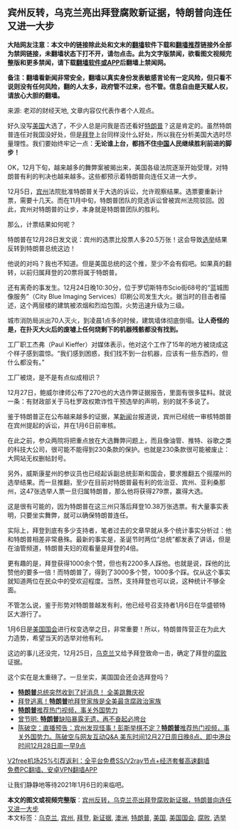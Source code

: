  <h2>宾州反转，乌克兰亮出拜登腐败新证据，特朗普向连任又进一大步</h2> <p class="notice"><b>大陆网友注意：本文中的链接除此处和文末的<a href="https://github.com/bannedbook/fanqiang" >翻墙</a>软件下载和<a href="https://github.com/killgcd/justmysocks/blob/master/README.md">翻墙推荐</a>链接外全部为禁网链接，未翻墙状态下打不开，请勿点击。此为文字版禁闻，欲看图文视频完整版和更多禁闻，请下载<a href="https://github.com/bannedbook/fanqiang">翻墙软件或APP</a>后翻墙上禁闻网。</p><p>备注：翻墙看新闻非常安全，翻墙以真实身份发表敏感言论有一定风险，但只看不说则没有任何风险，翻的人太多，政府管不过来，也不管。信息自由是天赋人权，请放心大胆的翻墙。</b></p>  <div class="entry"> <p></p> <p></p> <p>来源: 老邓的财经天地, 文章内容仅代表作者个人观点。</p> <p>好久没写<a href="https://www.bannedbook.org/bnews/tag/%e7%be%8e%e5%9b%bd/" class="st_tag internal_tag" rel="tag" title="标签 美国 下的日志">美国</a>大选了，不少人总是问我是否还看好<a href="https://www.bannedbook.org/bnews/tag/%e7%89%b9%e6%9c%97%e6%99%ae/" class="st_tag internal_tag" rel="tag" title="标签 特朗普 下的日志">特朗普</a>？这是肯定的。虽然特朗普连任对我国没好处，但是<a href="https://www.bannedbook.org/bnews/tag/%e6%8b%9c%e7%99%bb/" class="st_tag internal_tag" rel="tag" title="标签 拜登 下的日志">拜登</a>上台同样没什么好处，所以我在分析美国大选时尽量理性。我们要始终牢记一点：<strong style="font-weight: 600;">无论谁上台，都挡不住<span class='wp_keywordlink_affiliate'><a href="https://www.bannedbook.org/" title="中国" target="_blank">中国</a></span>人民继续胜利前进的脚步！</strong></p> <p>OK，12月下旬，越来越多的舞弊案被揭出来，美国各级法院逐渐开始受理，对特朗普有利的判决也越来越多。这些都预示着特朗普向连任又进一大步。</p> <p>12月5日，<a href="https://www.bannedbook.org/bnews/tag/%E5%AE%BE%E5%B7%9E/" class="st_tag internal_tag" rel="tag" title="标签 宾州 下的日志">宾州</a>法院批准特朗普关于大选的诉讼，允许观察结果。选票要重新计票，需要十几天。而在11月中旬，特朗普团队的竞选诉讼曾被宾州法院驳回。因此，宾州对特朗普的让步，本身就是特朗普团队的胜利。</p> <p>那么，计票结果如何呢？</p> <p>特朗普在12月28日发文说：宾州的选票比投票人多20.5万张！这会导致<a href="https://www.bannedbook.org/bnews/tag/%e9%80%89%e4%b8%be/" class="st_tag internal_tag" rel="tag" title="标签 选举 下的日志">选举</a>结果反转到特朗普总统这边！</p>  <p></p> <p>他说的对吗？我也不知道。但是美国总统的这个推，至少不会有假吧。如果真的翻转，以前归属拜登的20票将属于特朗普。</p> <p>还有离奇的事发生。12月24日晚10:30分，位于罗切斯特市Scio街68号的“蓝城图像服务”（City Blue Imaging Services）印刷公司发生大火。据当时的目击者描述，这个两层楼的建筑被浓烟和烈焰包围，火势迅速升级为三级。</p> <p>城市消防局派出70人灭火，到凌晨1点多的时候，建筑墙体彻底倒塌。<strong style="font-weight: 600;">让人奇怪的是，在扑灭大火后的废墟上任何烧剩下的机器残骸都没有找到。</strong></p> <p></p> <p>工厂职工杰弗（Paul Kieffer）对媒体表示，他对这个工作了15年的地方被烧成这个样子感到震惊。“我们感到困惑，我们找不到一台机器，应该有一些东西的，但什么都没有。”</p> <p>工厂被烧，是不是有点似成相识？</p> <p>12月27日，鲍威尔律师公布了270也的大选作弊证据报告，里面有很多猛料。就说一条：有财政部关于马杜罗政权欺诈性干预选举的声明，别的就不多说了。</p>  <p>鉴于特朗普正在公布越来越多的证据，某<span class='wp_keywordlink_affiliate'><a href="https://www.bannedbook.org/" title="新闻">新闻</a></span>台报道说，宾州已经统一审核特朗普在宾州提起的诉讼，并在1月6日前审核。</p> <p></p> <p>在此之前，参众两院将把重点放在大选舞弊问题上，而且像油管、推特、谷歌之类的科技大公司，很可能不能得到230条款的保护。也就是230条款很可能被废止：大网站无权删帖封号。</p> <p></p> <p>另外，威斯康星州的参议员也已经起诉副总统彭斯和国会，要求推翻五个摇摆州的选举结果。而一旦推翻，至少在目前对特朗普最有利的佐治亚、宾州、亚利桑那州，这47张选举人票一旦归属特朗普，那么他将获得279票，赢得大选。</p> <p>这是很有可能的，因为特朗普在这三州只落后拜登10.38万张选票。有大量事实表明，只要坐实舞弊，就可以确保特朗普连任。</p> <p>实际上，拜登到底有多少支持者，笔者过去的文章早就从多个统计事实分析过：他和特朗普相差非常悬殊。最新的事实是，圣诞节时两位“总统”都发表了讲话，但是在油管频道，特朗普夫妇的观看量是拜登的4倍。</p> <p></p>  <p>更有趣的是，拜登获得1000余个赞，但也有2200多人踩他。也就是说，踩他的比赞他的要多一倍！而特朗普了，得到了3000多个赞，1000多个踩。仅从这个事实就知道两位在民众中的受欢迎程度。当然，支持拜登也可以说，这种统计不够全面。</p> <p>不管怎么说，鉴于形势对特朗普越发有利，他已经号召支持者1月6日在华盛顿特区大游行了。</p> <p></p> <p>1月6日是<a href="https://www.bannedbook.org/bnews/tag/%e7%be%8e%e5%9b%bd%e5%9b%bd%e4%bc%9a/" class="st_tag internal_tag" rel="tag" title="标签 美国国会 下的日志">美国国会</a>进行权变选举之日，非常重要！所以，特朗普阵营正在为此大力造势，希望当天的选举对他有利。</p> <p>这边的事儿还没完，12月25日，<a href="https://www.bannedbook.org/bnews/tag/%e4%b9%8c%e5%85%8b%e5%85%b0/" class="st_tag internal_tag" rel="tag" title="标签 乌克兰 下的日志">乌克兰</a>又给予拜登致命一击，确定了拜登的<a href="https://www.bannedbook.org/bnews/tag/%e8%85%90%e8%b4%a5/" class="st_tag internal_tag" rel="tag" title="标签 腐败 下的日志">腐败</a>证据。</p> <p></p> <p>这个实在是太重磅了。一旦坐实，美国国会还会选拜登吗？</p> <ul class='op-related-articles' title='相关阅读'> <li><a href='https://www.bannedbook.org/bnews/taiwannews/20201229/1457090.html' target='_blank'><b>特朗普</b>总统突然收到了好消息！ 全美跳舞庆祝</a></li> <li><a href='https://www.bannedbook.org/bnews/taiwannews/20201229/1456867.html' target='_blank'>拜登逃离！<b>特朗普</b>呛拜登家族是全美最贪腐政治家族</a></li> <li><a href='https://www.bannedbook.org/bnews/taiwannews/20201228/1456440.html' target='_blank'><b>特朗普</b>推荐热门视频，事关外国势力</a></li> <li><a href='https://www.bannedbook.org/bnews/ssgc/20201228/1456260.html' target='_blank'>曾节明: <b>特朗普</b>缺陷暴露无遗，再不奋起必垮台</a></li> <li><a href='https://www.bannedbook.org/bnews/cbnews/20201228/1456180.html' target='_blank'>陈破空：直播预告：宾州发现怪事！彭斯举棋不定？<b>特朗普</b>推荐热门视频，事关外国势力。陈破空与网友互动Q&amp;A 美东时间12月27日周日晚8点、即中港台时间12月28日周一早9点</a></li> </ul> <p class="texttj"> <a href="https://www.bannedbook.org/forum23/topic22702.html" target="_blank">V2free机场25%引荐返利：全平台免费SS/V2ray节点+经济套餐高速翻墙</a><br/> <a href="https://github.com/bannedbook/fanqiang/wiki/%E7%A6%81%E9%97%BB%E7%BD%91%E5%AE%89%E5%8D%93%E7%BF%BB%E5%A2%99%E6%96%B0%E9%97%BBAPP" target="_blank">免费PC翻墙、安卓VPN翻墙APP</a></p><p>让我们静静地等待2021年1月6日的来临吧。</p> <a name='sharetosocial'></a>       <div><b>本文的图文或视频完整版</b>：<a href='https://www.bannedbook.org/bnews/worldnews/usa/20201229/1457170.html'>宾州反转，乌克兰亮出拜登腐败新证据，特朗普向连任又进一大步</a></div>  </div><!--END ENTRY--> <div class="postfooter"> <div>本文标签：<a href="https://www.bannedbook.org/bnews/tag/%e4%b9%8c%e5%85%8b%e5%85%b0/" rel="tag">乌克兰</a>, <a href="https://www.bannedbook.org/bnews/tag/%E5%AE%BE%E5%B7%9E/" rel="tag">宾州</a>, <a href="https://www.bannedbook.org/bnews/tag/%e6%8b%9c%e7%99%bb/" rel="tag">拜登</a>, <a href="https://www.bannedbook.org/bnews/tag/%E6%96%B0%E8%AF%81%E6%8D%AE/" rel="tag">新证据</a>, <a href="https://www.bannedbook.org/bnews/tag/%e6%be%b3%e6%b4%b2/" rel="tag">澳洲</a>, <a href="https://www.bannedbook.org/bnews/tag/%e7%89%b9%e6%9c%97%e6%99%ae/" rel="tag">特朗普</a>, <a href="https://www.bannedbook.org/bnews/tag/%e7%be%8e%e5%9b%bd/" rel="tag">美国</a>, <a href="https://www.bannedbook.org/bnews/tag/%e7%be%8e%e5%9b%bd%e5%9b%bd%e4%bc%9a/" rel="tag">美国国会</a>, <a href="https://www.bannedbook.org/bnews/tag/%e8%85%90%e8%b4%a5/" rel="tag">腐败</a>, <a href="https://www.bannedbook.org/bnews/tag/%e9%80%89%e4%b8%be/" rel="tag">选举</a></div>  </div><!--END POSTFOOTER--> 